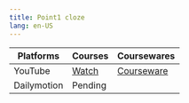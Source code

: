```yaml
---
title: Point1 cloze
lang: en-US
---
```


| Platforms | Courses                                                                                      | Coursewares                                                                     |
|-----------|----------------------------------------------------------------------------------------------|---------------------------------------------------------------------------------|
| YouTube   | [Watch](https://www.youtube.com/watch?v=qGWQ30QrjHg&list=PLm0MFkgiW1JgY_HYTzRhJO_jrNU5b1bdy) | [Courseware](../../public/english/60%20Point%20Courses/pdf/1%20Courseware.pdf) |
| Dailymotion  | Pending                                                                                      |                                                                                 |

